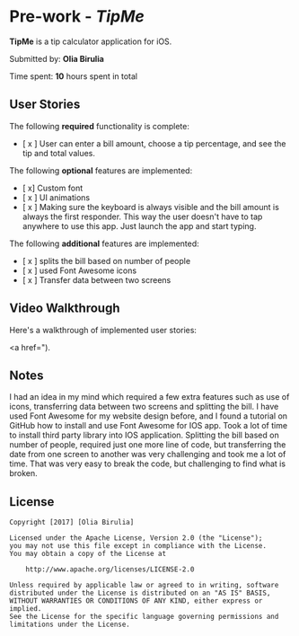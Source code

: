 # Pre-work - *TipMe*

**TipMe** is a tip calculator application for iOS.

Submitted by: **Olia Birulia**

Time spent: **10** hours spent in total

## User Stories

The following **required** functionality is complete:
* [ x ] User can enter a bill amount, choose a tip percentage, and see the tip and total values.

The following **optional** features are implemented:
* [ x]  Custom font
* [ x ] UI animations
* [ x ] Making sure the keyboard is always visible and the bill amount is always the first responder. This way the user doesn't have to tap anywhere to use this app. Just launch the app and start typing.

The following **additional** features are implemented:

- [ x ] splits the bill based on number of people
- [ x ] used Font Awesome icons
- [ x ] Transfer data between two screens

## Video Walkthrough 

Here's a walkthrough of implemented user stories:

<a href=").

## Notes

I had an idea in my mind which required a few extra features such as use of icons, transferring data between two screens and splitting the bill. I have used Font Awesome for my website design before, and I found a tutorial on GitHub how to install and use Font Awesome for IOS app. Took a lot of time to install third party library into IOS application. Splitting the bill based on number of people, required just one more line of code, but transferring the date from one screen to another was very challenging and took me a lot of time. That was very easy to break the code, but challenging to find what is broken. 

## License

    Copyright [2017] [Olia Birulia]

    Licensed under the Apache License, Version 2.0 (the "License");
    you may not use this file except in compliance with the License.
    You may obtain a copy of the License at

        http://www.apache.org/licenses/LICENSE-2.0

    Unless required by applicable law or agreed to in writing, software
    distributed under the License is distributed on an "AS IS" BASIS,
    WITHOUT WARRANTIES OR CONDITIONS OF ANY KIND, either express or implied.
    See the License for the specific language governing permissions and
    limitations under the License.
